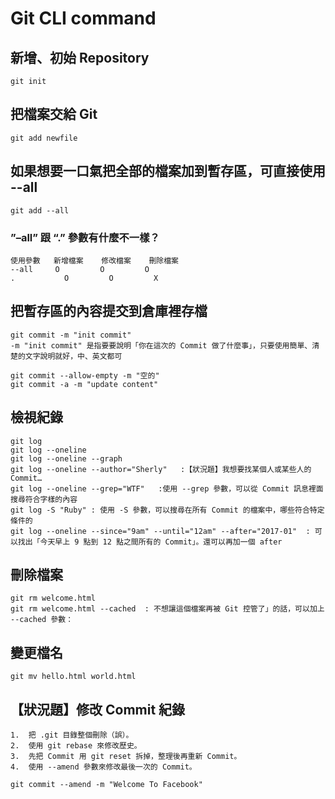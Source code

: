 # Git CLI command
## 新增、初始 Repository
  ```
  git init
  ```

## 把檔案交給 Git
  ```
  git add newfile
  ```
  
 ## 如果想要一口氣把全部的檔案加到暫存區，可直接使用 --all
 ```
 git add --all
 ```
 
 ### ”–all” 跟 “.” 參數有什麼不一樣？
 ```
 使用參數	新增檔案	修改檔案	刪除檔案
--all     O         O         O
.	        O         O         X
 ```
 
 ## 把暫存區的內容提交到倉庫裡存檔
 ```
 git commit -m "init commit"
 -m "init commit" 是指要要說明「你在這次的 Commit 做了什麼事」，只要使用簡單、清楚的文字說明就好，中、英文都可
 
 git commit --allow-empty -m "空的"
 git commit -a -m "update content"
 ```
 
 ## 檢視紀錄
 ```
 git log
 git log --oneline
 git log --oneline --graph
 git log --oneline --author="Sherly"   :【狀況題】我想要找某個人或某些人的 Commit…
 git log --oneline --grep="WTF"   :使用 --grep 參數，可以從 Commit 訊息裡面搜尋符合字樣的內容
 git log -S "Ruby" : 使用 -S 參數，可以搜尋在所有 Commit 的檔案中，哪些符合特定條件的
 git log --oneline --since="9am" --until="12am" --after="2017-01"  : 可以找出「今天早上 9 點到 12 點之間所有的 Commit」。還可以再加一個 after
 ```
 
 ## 刪除檔案
 ```
 git rm welcome.html
 git rm welcome.html --cached  : 不想讓這個檔案再被 Git 控管了」的話，可以加上 --cached 參數：
 ```
 
 ## 變更檔名
 ```
 git mv hello.html world.html
 ```
 
 ## 【狀況題】修改 Commit 紀錄
 ```
1.  把 .git 目錄整個刪除（誤）。
2.  使用 git rebase 來修改歷史。
3.  先把 Commit 用 git reset 拆掉，整理後再重新 Commit。
4.  使用 --amend 參數來修改最後一次的 Commit。

git commit --amend -m "Welcome To Facebook"
 ```
